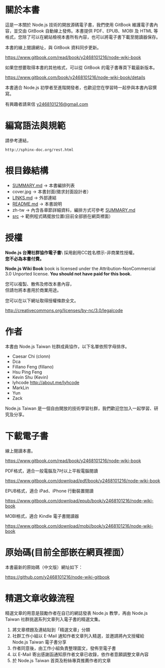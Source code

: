 關於本書
=======

這是一本關於 Node.js 技術的開放源碼電子書，我們使用 GitBook 維護電子書內容，並交由 GitBook 自動線上發佈。本書提供 PDF、EPUB、MOBI 及 HTML 等格式，您除了可以在網站檢視本書所有內容，也可以將電子書下載至閱讀器保存。

本書的線上閱讀網址，與 GitBook 資料同步更新。

https://www.gitbook.com/read/book/y2468101216/node-wiki-book

如果您想要取得本書的其他格式，可以從 GitBook 的電子書專頁下載最新版本。

https://www.gitbook.com/book/y2468101216/node-wiki-book/details

本書適合 Node.js 初學者至進階開發者，也歡迎您在學習時一起參與本書內容撰寫。

有興趣者請來信 y2468101216@gmail.com

編寫語法與規範
============

請參考連結，

	
	http://sphinx-doc.org/rest.html

根目錄結構
=======

 * [SUMMARY.md](SUMMARY.md) -> 本書編排列表
 * cover.jpg -> 本書封面(徵求封面設計者）
 * [LINKS.md](LINKS.md) -> 外部連結
 * [README.md](README.md) -> 本書說明
 * zh-tw -> 內含各章節詳細資料，編排方式可參考 [SUMMARY.md](SUMMARY.md)
 * [src](src) -> 範例程式碼擺放位置(目前全部嵌在網頁裡面）

授權
====

**Node.js 台灣社群協作電子書**\ 採用創用CC姓名標示-非商業性授權。\
**您不必為本書付費。**

**Node.js Wiki Book** book is licensed under the
Attribution-NonCommercial 3.0 Unported license. **You should not have
paid for this book.**

您可以複製、散佈及修改本書內容，\
但請勿將本書用於商業用途。

您可以在以下網址取得授權條款全文。

http://creativecommons.org/licenses/by-nc/3.0/legalcode

作者
====

本書由 Node.js Taiwan 社群成員協作，以下名單依照字母排序。

* Caesar Chi (clonn)
* Dca
* Fillano Feng (fillano)
* Hsu Ping Feng
* Kevin Shu (Kevin)
* lyhcode http://about.me/lyhcode
* MarkLin
* Yun
* Zack

Node.js Taiwan 是一個自由開放的技術學習社群，我們歡迎您加入一起學習、研究及分享。

下載電子書
==========

線上閱讀本書。

https://www.gitbook.com/read/book/y2468101216/node-wiki-book

PDF格式，適合一般電腦及7吋以上平板電腦閱讀

https://www.gitbook.com/download/pdf/book/y2468101216/node-wiki-book

EPUB格式，適合 iPad、iPhone 行動裝置閱讀

https://www.gitbook.com/download/epub/book/y2468101216/node-wiki-book

MOBI格式，適合 Kindle 電子書閱讀器

https://www.gitbook.com/download/mobi/book/y2468101216/node-wiki-book

原始碼(目前全部嵌在網頁裡面）
======

本書最新的原始碼（中文版）網址如下：

https://github.com/y2468101216/node-wiki-gitbook

精選文章收錄流程
================

精選文章的用意是鼓勵作者在自已的網誌發表 Node.js 教學，再由 Node.js Taiwan 社群挑選系列文章列入電子書的精選文集。

1. 將文章標題及連結貼到「精選文章」分類
2. 社群工作小組以 E-Mail 通知作者文章列入精選，並邀請將內文授權給 Node.js Taiwan 電子書分享
3. 作者同意後，由工作小組負責整理圖文，發佈至電子書
4. 以 E-Mail 寄出感謝函通知原作者文章已收錄，依作者意願調整文章內容
5. 於 Node.js Taiwan 首頁及粉絲專頁推薦作者的文章
